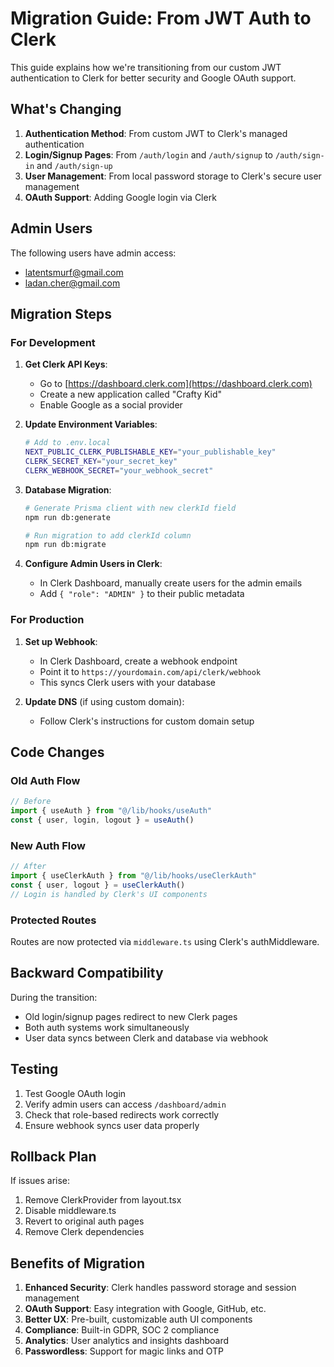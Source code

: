 # Migration Guide: From JWT Auth to Clerk

This guide explains how we're transitioning from our custom JWT authentication to Clerk for better security and Google OAuth support.

## What's Changing

1. **Authentication Method**: From custom JWT to Clerk's managed authentication
2. **Login/Signup Pages**: From `/auth/login` and `/auth/signup` to `/auth/sign-in` and `/auth/sign-up`
3. **User Management**: From local password storage to Clerk's secure user management
4. **OAuth Support**: Adding Google login via Clerk

## Admin Users

The following users have admin access:
- latentsmurf@gmail.com
- ladan.cher@gmail.com

## Migration Steps

### For Development

1. **Get Clerk API Keys**:
   - Go to [https://dashboard.clerk.com](https://dashboard.clerk.com)
   - Create a new application called "Crafty Kid"
   - Enable Google as a social provider

2. **Update Environment Variables**:
   ```bash
   # Add to .env.local
   NEXT_PUBLIC_CLERK_PUBLISHABLE_KEY="your_publishable_key"
   CLERK_SECRET_KEY="your_secret_key"
   CLERK_WEBHOOK_SECRET="your_webhook_secret"
   ```

3. **Database Migration**:
   ```bash
   # Generate Prisma client with new clerkId field
   npm run db:generate
   
   # Run migration to add clerkId column
   npm run db:migrate
   ```

4. **Configure Admin Users in Clerk**:
   - In Clerk Dashboard, manually create users for the admin emails
   - Add `{ "role": "ADMIN" }` to their public metadata

### For Production

1. **Set up Webhook**:
   - In Clerk Dashboard, create a webhook endpoint
   - Point it to `https://yourdomain.com/api/clerk/webhook`
   - This syncs Clerk users with your database

2. **Update DNS** (if using custom domain):
   - Follow Clerk's instructions for custom domain setup

## Code Changes

### Old Auth Flow
```typescript
// Before
import { useAuth } from "@/lib/hooks/useAuth"
const { user, login, logout } = useAuth()
```

### New Auth Flow
```typescript
// After
import { useClerkAuth } from "@/lib/hooks/useClerkAuth"
const { user, logout } = useClerkAuth()
// Login is handled by Clerk's UI components
```

### Protected Routes
Routes are now protected via `middleware.ts` using Clerk's authMiddleware.

## Backward Compatibility

During the transition:
- Old login/signup pages redirect to new Clerk pages
- Both auth systems work simultaneously
- User data syncs between Clerk and database via webhook

## Testing

1. Test Google OAuth login
2. Verify admin users can access `/dashboard/admin`
3. Check that role-based redirects work correctly
4. Ensure webhook syncs user data properly

## Rollback Plan

If issues arise:
1. Remove ClerkProvider from layout.tsx
2. Disable middleware.ts
3. Revert to original auth pages
4. Remove Clerk dependencies

## Benefits of Migration

1. **Enhanced Security**: Clerk handles password storage and session management
2. **OAuth Support**: Easy integration with Google, GitHub, etc.
3. **Better UX**: Pre-built, customizable auth UI components
4. **Compliance**: Built-in GDPR, SOC 2 compliance
5. **Analytics**: User analytics and insights dashboard
6. **Passwordless**: Support for magic links and OTP
